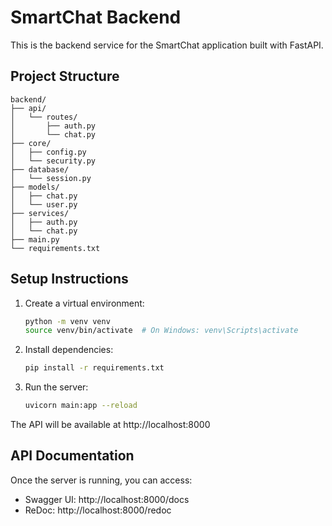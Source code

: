# SmartChat Backend

This is the backend service for the SmartChat application built with FastAPI.

## Project Structure

```
backend/
├── api/
│   └── routes/
│       ├── auth.py
│       └── chat.py
├── core/
│   ├── config.py
│   └── security.py
├── database/
│   └── session.py
├── models/
│   ├── chat.py
│   └── user.py
├── services/
│   ├── auth.py
│   └── chat.py
├── main.py
└── requirements.txt
```

## Setup Instructions

1. Create a virtual environment:
   ```bash
   python -m venv venv
   source venv/bin/activate  # On Windows: venv\Scripts\activate
   ```

2. Install dependencies:
   ```bash
   pip install -r requirements.txt
   ```

3. Run the server:
   ```bash
   uvicorn main:app --reload
   ```

The API will be available at http://localhost:8000

## API Documentation

Once the server is running, you can access:
- Swagger UI: http://localhost:8000/docs
- ReDoc: http://localhost:8000/redoc